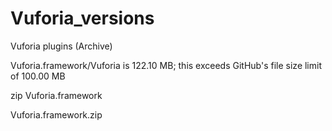 # Vuforia_versions
Vuforia plugins (Archive)

Vuforia.framework/Vuforia is 122.10 MB; this exceeds GitHub's file size limit of 100.00 MB

zip Vuforia.framework

Vuforia.framework.zip 
